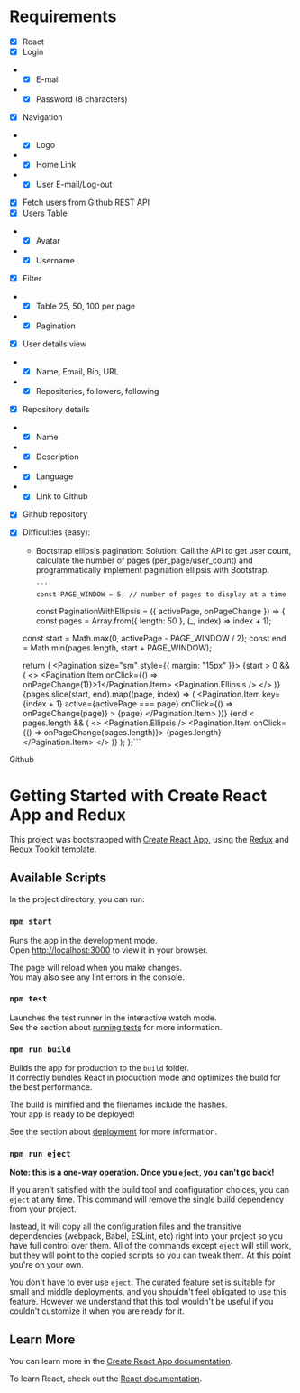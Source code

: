 # Requirements

- [x] React
- [x] Login
- - [x] E-mail
- - [x] Password (8 characters)
- [x] Navigation
- - [x] Logo
- - [x] Home Link
- - [x] User E-mail/Log-out
- [x] Fetch users from Github REST API
- [x] Users Table
- - [x] Avatar
- - [x] Username
- [x] Filter
- - [x] Table 25, 50, 100 per page
- - [x] Pagination
- [x] User details view
- - [x] Name, Email, Bio, URL
- - [x] Repositories, followers, following
- [x] Repository details
- - [x] Name
- - [x] Description
- - [x] Language
- - [x] Link to Github
- [x] Github repository
- [x] Difficulties (easy):

  - Bootstrap ellipsis pagination:
    Solution: Call the API to get user count, calculate the number of pages (per_page/user_count) and programmatically implement pagination ellipsis with Bootstrap.

        ```
        const PAGE_WINDOW = 5; // number of pages to display at a time

    const PaginationWithEllipsis = ({ activePage, onPageChange }) => {
    const pages = Array.from({ length: 50 }, (\_, index) => index + 1);

  const start = Math.max(0, activePage - PAGE_WINDOW / 2);
  const end = Math.min(pages.length, start + PAGE_WINDOW);

  return (
  <Pagination size="sm" style={{ margin: "15px" }}>
  {start > 0 && (
  <>
  <Pagination.Item onClick={() => onPageChange(1)}>1</Pagination.Item>
  <Pagination.Ellipsis />
  </>
  )}
  {pages.slice(start, end).map((page, index) => (
  <Pagination.Item
  key={index + 1}
  active={activePage === page}
  onClick={() => onPageChange(page)} >
  {page}
  </Pagination.Item>
  ))}
  {end < pages.length && (
  <>
  <Pagination.Ellipsis />
  <Pagination.Item onClick={() => onPageChange(pages.length)}>
  {pages.length}
  </Pagination.Item>
  </>
  )}
  </Pagination>
  );
  };```

Github

# Getting Started with Create React App and Redux

This project was bootstrapped with [Create React App](https://github.com/facebook/create-react-app), using the [Redux](https://redux.js.org/) and [Redux Toolkit](https://redux-toolkit.js.org/) template.

## Available Scripts

In the project directory, you can run:

### `npm start`

Runs the app in the development mode.\
Open [http://localhost:3000](http://localhost:3000) to view it in your browser.

The page will reload when you make changes.\
You may also see any lint errors in the console.

### `npm test`

Launches the test runner in the interactive watch mode.\
See the section about [running tests](https://facebook.github.io/create-react-app/docs/running-tests) for more information.

### `npm run build`

Builds the app for production to the `build` folder.\
It correctly bundles React in production mode and optimizes the build for the best performance.

The build is minified and the filenames include the hashes.\
Your app is ready to be deployed!

See the section about [deployment](https://facebook.github.io/create-react-app/docs/deployment) for more information.

### `npm run eject`

**Note: this is a one-way operation. Once you `eject`, you can't go back!**

If you aren't satisfied with the build tool and configuration choices, you can `eject` at any time. This command will remove the single build dependency from your project.

Instead, it will copy all the configuration files and the transitive dependencies (webpack, Babel, ESLint, etc) right into your project so you have full control over them. All of the commands except `eject` will still work, but they will point to the copied scripts so you can tweak them. At this point you're on your own.

You don't have to ever use `eject`. The curated feature set is suitable for small and middle deployments, and you shouldn't feel obligated to use this feature. However we understand that this tool wouldn't be useful if you couldn't customize it when you are ready for it.

## Learn More

You can learn more in the [Create React App documentation](https://facebook.github.io/create-react-app/docs/getting-started).

To learn React, check out the [React documentation](https://reactjs.org/).
